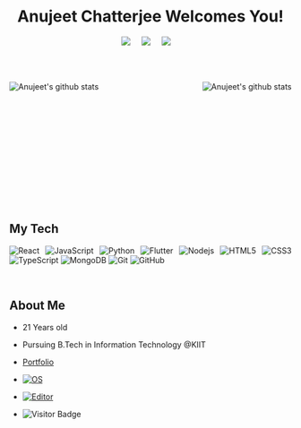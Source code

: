 <h1 align="center">Anujeet Chatterjee Welcomes You!</h1>
<p align="center">
  <a target="_blank"href="https://www.linkedin.com/in/a-chatterjee/"><img src="https://img.shields.io/badge/linkedin-%230077B5.svg?&style=for-the-badge&logo=linkedin&logoColor=white" /></a>&nbsp;&nbsp;&nbsp;&nbsp;
  <a target="_blank"href="https://github.com/Cryptonex7"><img src="https://img.shields.io/badge/GitHub-black.svg?&style=for-the-badge&logo=github&logoColor=white" /></a>&nbsp;&nbsp;&nbsp;&nbsp;
  <a href="mailto:anujeet@gmail.com?subject=Hello%20Anujeet,%20From%20Github"><img src="https://img.shields.io/badge/gmail-%23D14836.svg?&style=for-the-badge&logo=gmail&logoColor=white" /></a>&nbsp;&nbsp;&nbsp;&nbsp;
</p>
<br />
<br />
<p>
   <img align="left" src="https://github-readme-stats.vercel.app/api?username=cryptonex7&theme=radical&show_icons=true&count_private=true&title_color=fff&icon_color=79ff97&text_color=9f9f9f&bg_color=151515" alt="Anujeet's github stats"/>
   <img align="right" src="https://github-readme-stats.vercel.app/api/top-langs/?username=cryptonex7&hide=html&show_icons=true&theme=tokyonight&title_color=fff&icon_color=79ff97&text_color=9f9f9f&bg_color=151515" alt="Anujeet's github stats"/>
</p>
<br />
<br />
<br />
<br />
<br />
<br />
<br />
<br />
<br />
<br />
<br />
<br />
<br />

<div align="justify">

## My Tech
![React](https://img.shields.io/badge/-React-black?style=for-the-badge&logo=react)
![JavaScript](https://img.shields.io/badge/-JavaScript-black?style=for-the-badge&logo=javascript)
![Python](https://img.shields.io/badge/-Python-black?style=for-the-badge&logo=Python)
![Flutter](https://img.shields.io/badge/-Flutter-black?style=for-the-badge&logo=Flutter)
![Nodejs](https://img.shields.io/badge/-Nodejs-black?style=for-the-badge&logo=Node.js)
![HTML5](https://img.shields.io/badge/-HTML5-E34F26?style=for-the-badge&logo=html5&logoColor=white)
![CSS3](https://img.shields.io/badge/-CSS3-1572B6?style=for-the-badge&logo=css3)
![TypeScript](https://img.shields.io/badge/-TypeScript-007ACC?style=for-the-badge&logo=typescript)
![MongoDB](https://img.shields.io/badge/-MongoDB-black?style=for-the-badge&logo=mongodb)
![Git](https://img.shields.io/badge/-Git-black?style=for-the-badge&logo=git)
![GitHub](https://img.shields.io/badge/-GitHub-181717?style=for-the-badge&logo=github)

</div>
<br />

## About Me
 + 21 Years old
 + Pursuing B.Tech in Information Technology @KIIT
 + [Portfolio](https://cryptonex7.github.io)
 + [![OS](https://img.shields.io/badge/OS-Linux-informational?style=flat-square&logo=linux&logoColor=white)](https://en.wikipedia.org/wiki/Linux)
 + [![Editor](https://img.shields.io/badge/Editor-VSCode-blue?style=flat-square&logo=visual-studio-code&logoColor=white)](https://code.visualstudio.com/)

 + ![Visitor Badge](https://visitor-badge.laobi.icu/badge?page_id=nikhilcodes.nikhilcodes)


<!--
**Cryptonex7/cryptonex7** is a ✨ _special_ ✨ repository because its `README.md` (this file) appears on your GitHub profile.

Here are some ideas to get you started:

- 🔭 I’m currently working on ...
- 🌱 I’m currently learning ...
- 👯 I’m looking to collaborate on ...
- 🤔 I’m looking for help with ...
- 💬 Ask me about ...
- 📫 How to reach me: ...
- 😄 Pronouns: ...
- ⚡ Fun fact: ...
-->
